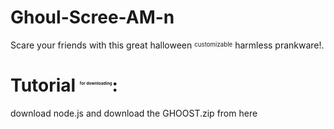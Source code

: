 # Ghoul-Scree-AM-n


Scare your friends with this great halloween <sup><sub>customizable</sub></sup> harmless prankware!.


# Tutorial <sup><sub><sup><sub><sup><sub><sup><sub>for downloading</sub></sup></sub></sup></sub></sup></sub></sup>:

download node.js and download the GHOOST.zip from here
